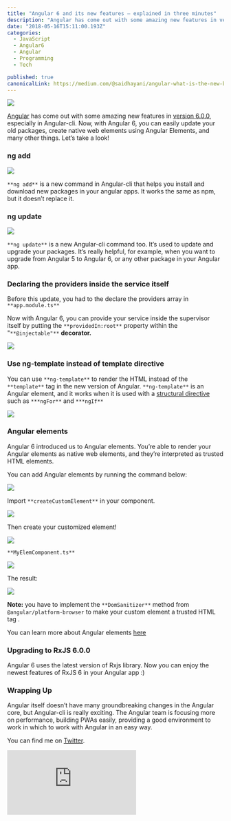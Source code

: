 ```yaml
---
title: "Angular 6 and its new features — explained in three minutes"
description: "Angular has come out with some amazing new features in version 6.0.0, especially in Angular-cli. Now, with Angular 6, you can easily update your old packages, create native web elements using Angular…"
date: "2018-05-16T15:11:00.193Z"
categories: 
  - JavaScript
  - Angular6
  - Angular
  - Programming
  - Tech

published: true
canonicalLink: https://medium.com/@saidhayani/angular-what-is-the-new-briefly-e6837348dd3a
---
```


![](./asset-1.png)

[Angular](https://angular.io) has come out with some amazing new features in [version 6.0.0](https://angular.io/), especially in Angular-cli. Now, with Angular 6, you can easily update your old packages, create native web elements using Angular Elements, and many other things. Let’s take a look!

### ng add

![](./asset-2.png)

`**ng add**` is a new command in Angular-cli that helps you install and download new packages in your angular apps. It works the same as npm, but it doesn’t replace it.

### ng update

![](./asset-3.png)

`**ng update**` is a new Angular-cli command too. It’s used to update and upgrade your packages. It’s really helpful, for example, when you want to upgrade from Angular 5 to Angular 6, or any other package in your Angular app.

### Declaring the providers inside the service itself

Before this update, you had to the declare the providers array in `**app.module.ts**`

Now with Angular 6, you can provide your service inside the supervisor itself by putting the `**providedIn:root**` property within the "`**@injectable"**` **decorator.**

![](./asset-4.png)

### Use ng-template instead of template directive

You can use `**ng-template**` to render the HTML instead of the `**template**` tag in the new version of Angular. `**ng-template**` is an Angular element, and it works when it is used with a [structural directive](https://angular.io/guide/structural-directives) such as `***ngFor**` and `***ngIf**`

![](./asset-5.png)

### Angular elements

Angular 6 introduced us to Angular elements. You’re able to render your Angular elements as native web elements, and they’re interpreted as trusted HTML elements.

You can add Angular elements by running the command below:

![](./asset-6.png)

Import `**createCustomElement**` in your component.

![](./asset-7.png)

Then create your customized element!

![](./asset-8.png)

`**MyElemComponent.ts**`

![](./asset-9.png)

The result:

![](./asset-10.png)

**Note:** you have to implement the `**DomSanitizer**` method from `@angular/platform-browser` to make your custom element a trusted HTML tag .

You can learn more about Angular elements [here](https://angular.io/guide/elements)

### Upgrading to RxJS 6.0.0

Angular 6 uses the latest version of Rxjs library. Now you can enjoy the newest features of RxJS 6 in your Angular app :)

### Wrapping Up

Angular itself doesn’t have many groundbreaking changes in the Angular core, but Angular-cli is really exciting. The Angular team is focusing more on performance, building PWAs easily, providing a good environment to work in which to work with Angular in an easy way.

You can find me on [Twitter](https://twitter.com/SaidHYN).

<Embed src="https://upscri.be/7d6b36?as_embed=true" height={350} width={700} />